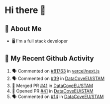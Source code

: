# Hi there 👋

<!--
**TobiasPressler/TobiasPressler** is a ✨ _special_ ✨ repository because its `README.md` (this file) appears on your GitHub profile.

Here are some ideas to get you started:

- 🔭 I’m currently working on ...
- 🌱 I’m currently learning ...
- 👯 I’m looking to collaborate on ...
- 🤔 I’m looking for help with ...
- 💬 Ask me about ...
- 📫 How to reach me: ...
- 😄 Pronouns: ...
- ⚡ Fun fact: ...
-->

## :book: About Me
- 🖥 I'm a full stack developer

## 🔔 My Recent Github Activity
<!--START_SECTION:activity-->
1. 🗣 Commented on [#81763](https://github.com/vercel/next.js/issues/81763#issuecomment-3264872819) in [vercel/next.js](https://github.com/vercel/next.js)
2. 🗣 Commented on [#39](https://github.com/DataCoveEU/STAM/issues/39) in [DataCoveEU/STAM](https://github.com/DataCoveEU/STAM)
3. 🎉 Merged PR [#41](https://github.com/DataCoveEU/STAM/pull/41) in [DataCoveEU/STAM](https://github.com/DataCoveEU/STAM)
4. 💪 Opened PR [#41](https://github.com/DataCoveEU/STAM/pull/41) in [DataCoveEU/STAM](https://github.com/DataCoveEU/STAM)
5. 🗣 Commented on [#14](https://github.com/DataCoveEU/STAM/issues/14) in [DataCoveEU/STAM](https://github.com/DataCoveEU/STAM)
<!--END_SECTION:activity-->
<!--
## :trophy: My Github Stats

<img align="left" alt="TobiasPressler's Github Stats" src="https://github-readme-stats.codestackr.vercel.app/api?username=TobiasPressler&show_icons=true&hide_border=true" />
-->
